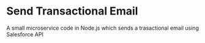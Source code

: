 # Send Transactional Email
A small microservice code in Node.js which sends a trasactional email using Salesforce API
